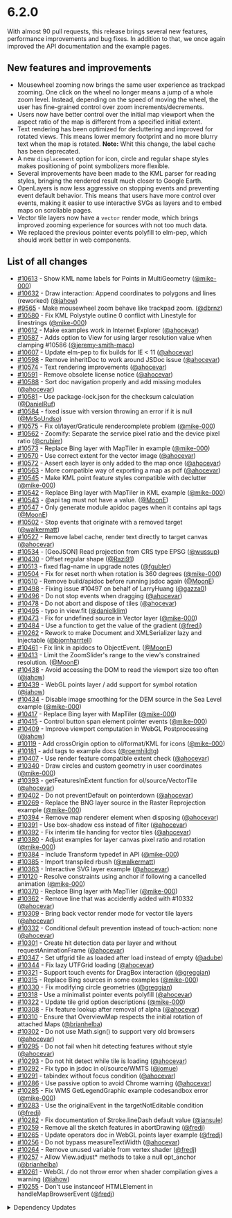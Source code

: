 # 6.2.0

With almost 90 pull requests, this release brings several new features, performance improvements and bug fixes. In addition to that, we once again improved the API documentation and the example pages.

## New features and improvements

* Mousewheel zooming now brings the same user experience as trackpad zooming. One click on the wheel no longer means a jump of a whole zoom level. Instead, depending on the speed of moving the wheel, the user has fine-grained control over zoom increments/decrements.
* Users now have better control over the initial map viewport when the aspect ratio of the map is different from a specified initial extent.
* Text rendering has been optimized for decluttering and improved for rotated views. This means lower memory footprint and no more blurry text when the map is rotated. **Note:** Whit this change, the label cache has been deprecated.
* A new `displacement` option for icon, circle and regular shape styles makes positioning of point symbolizers more flexible.
* Several improvements have been made to the KML parser for reading styles, bringing the rendered result much closer to Google Earth.
* OpenLayers is now less aggressive on stopping events and preventing event default behavior. This means that users have more control over events, making it easier to use interactive SVGs as layers and to embed maps on scrollable pages.
* Vector tile layers now have a `vector` render mode, which brings improved zooming experience for sources with not too much data.
* We replaced the previous pointer events polyfill to elm-pep, which should work better in web components.

## List of all changes

 * [#10613](https://github.com/openlayers/openlayers/pull/10613) - Show KML name labels for Points in MultiGeometry ([@mike-000](https://github.com/mike-000))
 * [#10632](https://github.com/openlayers/openlayers/pull/10632) - Draw interaction: Append coordinates to polygons and lines (reworked) ([@jahow](https://github.com/jahow))
 * [#9565](https://github.com/openlayers/openlayers/pull/9565) - Make mousewheel zoom behave like trackpad zoom. ([@dbrnz](https://github.com/dbrnz))
 * [#10580](https://github.com/openlayers/openlayers/pull/10580) - Fix KML Polystyle outline 0 conflict with Linestyle for linestrings ([@mike-000](https://github.com/mike-000))
 * [#10612](https://github.com/openlayers/openlayers/pull/10612) - Make examples work in Internet Explorer ([@ahocevar](https://github.com/ahocevar))
 * [#10587](https://github.com/openlayers/openlayers/pull/10587) - Adds option to View for using larger resolution value when clamping #10586 ([@jeremy-smith-maco](https://github.com/jeremy-smith-maco))
 * [#10607](https://github.com/openlayers/openlayers/pull/10607) - Update elm-pep to fix builds for IE < 11 ([@ahocevar](https://github.com/ahocevar))
 * [#10598](https://github.com/openlayers/openlayers/pull/10598) - Remove inheritDoc to work around JSDoc issue ([@ahocevar](https://github.com/ahocevar))
 * [#10574](https://github.com/openlayers/openlayers/pull/10574) - Text rendering improvements ([@ahocevar](https://github.com/ahocevar))
 * [#10591](https://github.com/openlayers/openlayers/pull/10591) - Remove obsolete license notice ([@ahocevar](https://github.com/ahocevar))
 * [#10588](https://github.com/openlayers/openlayers/pull/10588) - Sort doc navigation properly and add missing modules ([@ahocevar](https://github.com/ahocevar))
 * [#10581](https://github.com/openlayers/openlayers/pull/10581) - Use package-lock.json for the checksum calculation ([@DanielRuf](https://github.com/DanielRuf))
 * [#10584](https://github.com/openlayers/openlayers/pull/10584) - fixed issue with version throwing an error if it is null ([@MrSoUndso](https://github.com/MrSoUndso))
 * [#10575](https://github.com/openlayers/openlayers/pull/10575) - Fix ol/layer/Graticule rendercomplete problem ([@mike-000](https://github.com/mike-000))
 * [#10562](https://github.com/openlayers/openlayers/pull/10562) - Zoomify: Separate the service pixel ratio and the device pixel ratio ([@crubier](https://github.com/crubier))
 * [#10573](https://github.com/openlayers/openlayers/pull/10573) - Replace Bing layer with MapTiler in example ([@mike-000](https://github.com/mike-000))
 * [#10570](https://github.com/openlayers/openlayers/pull/10570) - Use correct extent for the vector image ([@ahocevar](https://github.com/ahocevar))
 * [#10572](https://github.com/openlayers/openlayers/pull/10572) - Assert each layer is only added to the map once ([@ahocevar](https://github.com/ahocevar))
 * [#10563](https://github.com/openlayers/openlayers/pull/10563) - More compatible way of exporting a map as pdf ([@ahocevar](https://github.com/ahocevar))
 * [#10545](https://github.com/openlayers/openlayers/pull/10545) - Make KML point feature styles compatible with declutter ([@mike-000](https://github.com/mike-000))
 * [#10542](https://github.com/openlayers/openlayers/pull/10542) - Replace Bing layer with MapTiler in KML example ([@mike-000](https://github.com/mike-000))
 * [#10543](https://github.com/openlayers/openlayers/pull/10543) - @api tag must not have a value. ([@MoonE](https://github.com/MoonE))
 * [#10547](https://github.com/openlayers/openlayers/pull/10547) - Only generate module apidoc pages when it contains api tags ([@MoonE](https://github.com/MoonE))
 * [#10502](https://github.com/openlayers/openlayers/pull/10502) - Stop events that originate with a removed target ([@walkermatt](https://github.com/walkermatt))
 * [#10527](https://github.com/openlayers/openlayers/pull/10527) - Remove label cache, render text directly to target canvas ([@ahocevar](https://github.com/ahocevar))
 * [#10534](https://github.com/openlayers/openlayers/pull/10534) - [GeoJSON] Read projection from CRS type EPSG ([@wussup](https://github.com/wussup))
 * [#10430](https://github.com/openlayers/openlayers/pull/10430) - Offset regular shape ([@Razi91](https://github.com/Razi91))
 * [#10513](https://github.com/openlayers/openlayers/pull/10513) - fixed flag-name in upgrade notes ([@fgubler](https://github.com/fgubler))
 * [#10504](https://github.com/openlayers/openlayers/pull/10504) - Fix for reset north when rotation is 360 degrees ([@mike-000](https://github.com/mike-000))
 * [#10510](https://github.com/openlayers/openlayers/pull/10510) - Remove build/apidoc before running jsdoc again ([@MoonE](https://github.com/MoonE))
 * [#10498](https://github.com/openlayers/openlayers/pull/10498) - Fixing issue #10497 on behalf of LarryHuang ([@gazza0](https://github.com/gazza0))
 * [#10496](https://github.com/openlayers/openlayers/pull/10496) - Do not stop events when dragging ([@ahocevar](https://github.com/ahocevar))
 * [#10478](https://github.com/openlayers/openlayers/pull/10478) - Do not abort and dispose of tiles ([@ahocevar](https://github.com/ahocevar))
 * [#10495](https://github.com/openlayers/openlayers/pull/10495) - typo in view.fit ([@danielklim](https://github.com/danielklim))
 * [#10473](https://github.com/openlayers/openlayers/pull/10473) - Fix for undefined source in Vector layer ([@mike-000](https://github.com/mike-000))
 * [#10484](https://github.com/openlayers/openlayers/pull/10484) - Use a function to get the value of the gradient ([@fredj](https://github.com/fredj))
 * [#10262](https://github.com/openlayers/openlayers/pull/10262) - Rework to make Document and XMLSerializer lazy and injectable ([@bjornharrtell](https://github.com/bjornharrtell))
 * [#10461](https://github.com/openlayers/openlayers/pull/10461) - Fix link in apidocs to ObjectEvent. ([@MoonE](https://github.com/MoonE))
 * [#10413](https://github.com/openlayers/openlayers/pull/10413) - Limit the ZoomSlider's range to the view's constrained resolution. ([@MoonE](https://github.com/MoonE))
 * [#10438](https://github.com/openlayers/openlayers/pull/10438) - Avoid accessing the DOM to read the viewport size too often ([@jahow](https://github.com/jahow))
 * [#10439](https://github.com/openlayers/openlayers/pull/10439) - WebGL points layer / add support for symbol rotation ([@jahow](https://github.com/jahow))
 * [#10434](https://github.com/openlayers/openlayers/pull/10434) - Disable image smoothing for the DEM source in the Sea Level example ([@mike-000](https://github.com/mike-000))
 * [#10417](https://github.com/openlayers/openlayers/pull/10417) - Replace Bing layer with MapTiler ([@mike-000](https://github.com/mike-000))
 * [#10415](https://github.com/openlayers/openlayers/pull/10415) - Control button span element pointer events ([@mike-000](https://github.com/mike-000))
 * [#10409](https://github.com/openlayers/openlayers/pull/10409) - Improve viewport computation in WebGL Postprocessing ([@jahow](https://github.com/jahow))
 * [#10119](https://github.com/openlayers/openlayers/pull/10119) - Add crossOrigin option to ol/format/KML for icons ([@mike-000](https://github.com/mike-000))
 * [#10181](https://github.com/openlayers/openlayers/pull/10181) - add tags to example docs ([@roemhildtg](https://github.com/roemhildtg))
 * [#10407](https://github.com/openlayers/openlayers/pull/10407) - Use render feature compatible extent check ([@ahocevar](https://github.com/ahocevar))
 * [#10340](https://github.com/openlayers/openlayers/pull/10340) - Draw circles and custom geometry in user coordinates ([@mike-000](https://github.com/mike-000))
 * [#10393](https://github.com/openlayers/openlayers/pull/10393) - getFeaturesInExtent function for ol/source/VectorTile ([@ahocevar](https://github.com/ahocevar))
 * [#10402](https://github.com/openlayers/openlayers/pull/10402) - Do not preventDefault on pointerdown ([@ahocevar](https://github.com/ahocevar))
 * [#10269](https://github.com/openlayers/openlayers/pull/10269) - Replace the BNG layer source in the Raster Reprojection example ([@mike-000](https://github.com/mike-000))
 * [#10394](https://github.com/openlayers/openlayers/pull/10394) - Remove map renderer element when disposing ([@ahocevar](https://github.com/ahocevar))
 * [#10391](https://github.com/openlayers/openlayers/pull/10391) - Use box-shadow css instead of filter ([@ahocevar](https://github.com/ahocevar))
 * [#10392](https://github.com/openlayers/openlayers/pull/10392) - Fix interim tile handing for vector tiles ([@ahocevar](https://github.com/ahocevar))
 * [#10380](https://github.com/openlayers/openlayers/pull/10380) - Adjust examples for layer canvas pixel ratio and rotation ([@mike-000](https://github.com/mike-000))
 * [#10384](https://github.com/openlayers/openlayers/pull/10384) - Include Transform typedef in API ([@mike-000](https://github.com/mike-000))
 * [#10385](https://github.com/openlayers/openlayers/pull/10385) - Import transpiled rbush ([@walkermatt](https://github.com/walkermatt))
 * [#10363](https://github.com/openlayers/openlayers/pull/10363) - Interactive SVG layer example ([@ahocevar](https://github.com/ahocevar))
 * [#10120](https://github.com/openlayers/openlayers/pull/10120) - Resolve constraints using anchor if following a cancelled animation ([@mike-000](https://github.com/mike-000))
 * [#10370](https://github.com/openlayers/openlayers/pull/10370) - Replace Bing layer with MapTiler ([@mike-000](https://github.com/mike-000))
 * [#10362](https://github.com/openlayers/openlayers/pull/10362) - Remove line that was accidently added with #10332 ([@ahocevar](https://github.com/ahocevar))
 * [#10309](https://github.com/openlayers/openlayers/pull/10309) - Bring back vector render mode for vector tile layers ([@ahocevar](https://github.com/ahocevar))
 * [#10332](https://github.com/openlayers/openlayers/pull/10332) - Conditional default prevention instead of touch-action: none ([@ahocevar](https://github.com/ahocevar))
 * [#10301](https://github.com/openlayers/openlayers/pull/10301) - Create hit detection data per layer and without requestAnimationFrame ([@ahocevar](https://github.com/ahocevar))
 * [#10347](https://github.com/openlayers/openlayers/pull/10347) - Set utfgrid tile as loaded after load instead of empty ([@adube](https://github.com/adube))
 * [#10344](https://github.com/openlayers/openlayers/pull/10344) - Fix lazy UTFGrid loading ([@ahocevar](https://github.com/ahocevar))
 * [#10321](https://github.com/openlayers/openlayers/pull/10321) - Support touch events for DragBox interaction ([@greggian](https://github.com/greggian))
 * [#10315](https://github.com/openlayers/openlayers/pull/10315) - Replace Bing sources in some examples ([@mike-000](https://github.com/mike-000))
 * [#10330](https://github.com/openlayers/openlayers/pull/10330) - Fix modifying circle geometries ([@greggian](https://github.com/greggian))
 * [#10318](https://github.com/openlayers/openlayers/pull/10318) - Use a minimalist pointer events polyfill ([@ahocevar](https://github.com/ahocevar))
 * [#10322](https://github.com/openlayers/openlayers/pull/10322) - Update tile grid option descriptions ([@mike-000](https://github.com/mike-000))
 * [#10308](https://github.com/openlayers/openlayers/pull/10308) - Fix feature lookup after removal of alpha ([@ahocevar](https://github.com/ahocevar))
 * [#10310](https://github.com/openlayers/openlayers/pull/10310) - Ensure that OverviewMap respects the initial rotation of attached Maps ([@brianhelba](https://github.com/brianhelba))
 * [#10302](https://github.com/openlayers/openlayers/pull/10302) - Do not use Math.sign() to support very old browsers ([@ahocevar](https://github.com/ahocevar))
 * [#10295](https://github.com/openlayers/openlayers/pull/10295) - Do not fail when hit detecting  features without style ([@ahocevar](https://github.com/ahocevar))
 * [#10293](https://github.com/openlayers/openlayers/pull/10293) - Do not hit detect while tile is loading ([@ahocevar](https://github.com/ahocevar))
 * [#10292](https://github.com/openlayers/openlayers/pull/10292) - Fix typo in jsdoc in ol/source/WMTS ([@jomue](https://github.com/jomue))
 * [#10291](https://github.com/openlayers/openlayers/pull/10291) - tabindex without focus condition ([@ahocevar](https://github.com/ahocevar))
 * [#10286](https://github.com/openlayers/openlayers/pull/10286) - Use passive option to avoid Chrome warning ([@ahocevar](https://github.com/ahocevar))
 * [#10285](https://github.com/openlayers/openlayers/pull/10285) - Fix WMS GetLegendGraphic example codesandbox error ([@mike-000](https://github.com/mike-000))
 * [#10283](https://github.com/openlayers/openlayers/pull/10283) - Use the originalEvent in the targetNotEditable condition ([@fredj](https://github.com/fredj))
 * [#10282](https://github.com/openlayers/openlayers/pull/10282) - Fix documentation of Stroke.lineDash default value ([@jansule](https://github.com/jansule))
 * [#10259](https://github.com/openlayers/openlayers/pull/10259) - Remove all the sketch features in abortDrawing ([@fredj](https://github.com/fredj))
 * [#10265](https://github.com/openlayers/openlayers/pull/10265) - Update operators doc in WebGL points layer example ([@fredj](https://github.com/fredj))
 * [#10256](https://github.com/openlayers/openlayers/pull/10256) - Do not bypass measureTextWidth ([@ahocevar](https://github.com/ahocevar))
 * [#10264](https://github.com/openlayers/openlayers/pull/10264) - Remove unused variable from vertex shader ([@fredj](https://github.com/fredj))
 * [#10257](https://github.com/openlayers/openlayers/pull/10257) - Allow View.adjust* methods to take a null opt_anchor ([@brianhelba](https://github.com/brianhelba))
 * [#10261](https://github.com/openlayers/openlayers/pull/10261) - WebGL / do not throw error when shader compilation gives a warning ([@jahow](https://github.com/jahow))
 * [#10255](https://github.com/openlayers/openlayers/pull/10255) - Don't use instanceof HTMLElement in handleMapBrowserEvent ([@fredj](https://github.com/fredj))


<details>
  <summary>Dependency Updates</summary>

 * [#10629](https://github.com/openlayers/openlayers/pull/10629) - Bump ol-mapbox-style from 6.0.0 to 6.0.1 ([@openlayers](https://github.com/openlayers))
 * [#10628](https://github.com/openlayers/openlayers/pull/10628) - Bump puppeteer from 2.1.0 to 2.1.1 ([@openlayers](https://github.com/openlayers))
 * [#10627](https://github.com/openlayers/openlayers/pull/10627) - Bump handlebars from 4.7.2 to 4.7.3 ([@openlayers](https://github.com/openlayers))
 * [#10626](https://github.com/openlayers/openlayers/pull/10626) - Bump webpack-dev-server from 3.10.2 to 3.10.3 ([@openlayers](https://github.com/openlayers))
 * [#10600](https://github.com/openlayers/openlayers/pull/10600) - Bump puppeteer from 2.0.0 to 2.1.0 ([@openlayers](https://github.com/openlayers))
 * [#10606](https://github.com/openlayers/openlayers/pull/10606) - Bump @babel/core from 7.8.3 to 7.8.4 ([@openlayers](https://github.com/openlayers))
 * [#10605](https://github.com/openlayers/openlayers/pull/10605) - Bump webpack-dev-server from 3.10.1 to 3.10.2 ([@openlayers](https://github.com/openlayers))
 * [#10604](https://github.com/openlayers/openlayers/pull/10604) - Bump rollup from 1.29.1 to 1.31.0 ([@openlayers](https://github.com/openlayers))
 * [#10603](https://github.com/openlayers/openlayers/pull/10603) - Bump @babel/preset-env from 7.8.3 to 7.8.4 ([@openlayers](https://github.com/openlayers))
 * [#10602](https://github.com/openlayers/openlayers/pull/10602) - Bump url-polyfill from 1.1.7 to 1.1.8 ([@openlayers](https://github.com/openlayers))
 * [#10601](https://github.com/openlayers/openlayers/pull/10601) - Bump terser-webpack-plugin from 2.3.2 to 2.3.4 ([@openlayers](https://github.com/openlayers))
 * [#10578](https://github.com/openlayers/openlayers/pull/10578) - Bump sinon from 8.1.0 to 8.1.1 ([@openlayers](https://github.com/openlayers))
 * [#10577](https://github.com/openlayers/openlayers/pull/10577) - Bump mocha from 7.0.0 to 7.0.1 ([@openlayers](https://github.com/openlayers))
 * [#10576](https://github.com/openlayers/openlayers/pull/10576) - Bump rollup from 1.29.0 to 1.29.1 ([@openlayers](https://github.com/openlayers))
 * [#10551](https://github.com/openlayers/openlayers/pull/10551) - Bump handlebars from 4.7.1 to 4.7.2 ([@openlayers](https://github.com/openlayers))
 * [#10550](https://github.com/openlayers/openlayers/pull/10550) - Bump @babel/preset-env from 7.8.2 to 7.8.3 ([@openlayers](https://github.com/openlayers))
 * [#10549](https://github.com/openlayers/openlayers/pull/10549) - Bump sinon from 8.0.4 to 8.1.0 ([@openlayers](https://github.com/openlayers))
 * [#10548](https://github.com/openlayers/openlayers/pull/10548) - Bump @babel/core from 7.8.0 to 7.8.3 ([@openlayers](https://github.com/openlayers))
 * [#10518](https://github.com/openlayers/openlayers/pull/10518) - Bump front-matter from 3.0.2 to 3.1.0 ([@openlayers](https://github.com/openlayers))
 * [#10516](https://github.com/openlayers/openlayers/pull/10516) - Bump handlebars from 4.5.3 to 4.7.1 ([@openlayers](https://github.com/openlayers))
 * [#10514](https://github.com/openlayers/openlayers/pull/10514) - Bump terser-webpack-plugin from 2.3.1 to 2.3.2 ([@openlayers](https://github.com/openlayers))
 * [#10523](https://github.com/openlayers/openlayers/pull/10523) - Bump sinon from 8.0.2 to 8.0.4 ([@openlayers](https://github.com/openlayers))
 * [#10515](https://github.com/openlayers/openlayers/pull/10515) - Bump @babel/preset-env from 7.7.7 to 7.8.2 ([@openlayers](https://github.com/openlayers))
 * [#10517](https://github.com/openlayers/openlayers/pull/10517) - Bump karma-firefox-launcher from 1.2.0 to 1.3.0 ([@openlayers](https://github.com/openlayers))
 * [#10519](https://github.com/openlayers/openlayers/pull/10519) - Bump @babel/core from 7.7.7 to 7.8.0 ([@openlayers](https://github.com/openlayers))
 * [#10520](https://github.com/openlayers/openlayers/pull/10520) - Bump globby from 10.0.1 to 11.0.0 ([@openlayers](https://github.com/openlayers))
 * [#10521](https://github.com/openlayers/openlayers/pull/10521) - Bump rollup-plugin-terser from 5.1.3 to 5.2.0 ([@openlayers](https://github.com/openlayers))
 * [#10522](https://github.com/openlayers/openlayers/pull/10522) - Bump rollup from 1.28.0 to 1.29.0 ([@openlayers](https://github.com/openlayers))
 * [#10480](https://github.com/openlayers/openlayers/pull/10480) - Bump mocha from 6.2.2 to 7.0.0 ([@openlayers](https://github.com/openlayers))
 * [#10482](https://github.com/openlayers/openlayers/pull/10482) - Bump sinon from 8.0.1 to 8.0.2 ([@openlayers](https://github.com/openlayers))
 * [#10481](https://github.com/openlayers/openlayers/pull/10481) - Bump yargs from 15.0.2 to 15.1.0 ([@openlayers](https://github.com/openlayers))
 * [#10479](https://github.com/openlayers/openlayers/pull/10479) - Bump rollup from 1.27.14 to 1.28.0 ([@openlayers](https://github.com/openlayers))
 * [#10466](https://github.com/openlayers/openlayers/pull/10466) - Bump webpack from 4.41.4 to 4.41.5 ([@openlayers](https://github.com/openlayers))
 * [#10467](https://github.com/openlayers/openlayers/pull/10467) - Bump sinon from 8.0.0 to 8.0.1 ([@openlayers](https://github.com/openlayers))
 * [#10450](https://github.com/openlayers/openlayers/pull/10450) - Bump @babel/core from 7.7.5 to 7.7.7 ([@openlayers](https://github.com/openlayers))
 * [#10449](https://github.com/openlayers/openlayers/pull/10449) - Bump eslint from 6.7.2 to 6.8.0 ([@openlayers](https://github.com/openlayers))
 * [#10448](https://github.com/openlayers/openlayers/pull/10448) - Bump rollup from 1.27.13 to 1.27.14 ([@openlayers](https://github.com/openlayers))
 * [#10447](https://github.com/openlayers/openlayers/pull/10447) - Bump @babel/preset-env from 7.7.6 to 7.7.7 ([@openlayers](https://github.com/openlayers))
 * [#10446](https://github.com/openlayers/openlayers/pull/10446) - Bump sinon from 7.5.0 to 8.0.0 ([@openlayers](https://github.com/openlayers))
 * [#10445](https://github.com/openlayers/openlayers/pull/10445) - Bump webpack from 4.41.2 to 4.41.4 ([@openlayers](https://github.com/openlayers))
 * [#10444](https://github.com/openlayers/openlayers/pull/10444) - Bump terser-webpack-plugin from 2.3.0 to 2.3.1 ([@openlayers](https://github.com/openlayers))
 * [#10443](https://github.com/openlayers/openlayers/pull/10443) - Bump webpack-dev-server from 3.9.0 to 3.10.1 ([@openlayers](https://github.com/openlayers))
 * [#10425](https://github.com/openlayers/openlayers/pull/10425) - Bump elm-pep from 1.0.2 to 1.0.3 ([@openlayers](https://github.com/openlayers))
 * [#10427](https://github.com/openlayers/openlayers/pull/10427) - Bump webpack-cli from 3.3.2 to 3.3.10 ([@openlayers](https://github.com/openlayers))
 * [#10426](https://github.com/openlayers/openlayers/pull/10426) - Bump copy-webpack-plugin from 5.0.5 to 5.1.1 ([@openlayers](https://github.com/openlayers))
 * [#10424](https://github.com/openlayers/openlayers/pull/10424) - Bump eslint from 6.7.1 to 6.7.2 ([@openlayers](https://github.com/openlayers))
 * [#10423](https://github.com/openlayers/openlayers/pull/10423) - Bump marked from 0.7.0 to 0.8.0 ([@openlayers](https://github.com/openlayers))
 * [#10422](https://github.com/openlayers/openlayers/pull/10422) - Bump url-polyfill from 1.1.5 to 1.1.7 ([@openlayers](https://github.com/openlayers))
 * [#10421](https://github.com/openlayers/openlayers/pull/10421) - Bump rollup-plugin-terser from 5.1.2 to 5.1.3 ([@openlayers](https://github.com/openlayers))
 * [#10420](https://github.com/openlayers/openlayers/pull/10420) - Bump terser-webpack-plugin from 2.2.2 to 2.3.0 ([@openlayers](https://github.com/openlayers))
 * [#10419](https://github.com/openlayers/openlayers/pull/10419) - Bump rollup from 1.27.9 to 1.27.13 ([@openlayers](https://github.com/openlayers))
 * [#10418](https://github.com/openlayers/openlayers/pull/10418) - Bump babel-loader from 8.0.5 to 8.0.6 ([@openlayers](https://github.com/openlayers))
 * [#10399](https://github.com/openlayers/openlayers/pull/10399) - Bump rollup from 1.25.1 to 1.27.9 ([@openlayers](https://github.com/openlayers))
 * [#10398](https://github.com/openlayers/openlayers/pull/10398) - Bump terser-webpack-plugin from 2.2.1 to 2.2.2 ([@openlayers](https://github.com/openlayers))
 * [#10397](https://github.com/openlayers/openlayers/pull/10397) - Bump @babel/core from 7.7.4 to 7.7.5 ([@openlayers](https://github.com/openlayers))
 * [#10396](https://github.com/openlayers/openlayers/pull/10396) - Bump @babel/preset-env from 7.7.4 to 7.7.6 ([@openlayers](https://github.com/openlayers))
 * [#10365](https://github.com/openlayers/openlayers/pull/10365) - Bump @babel/preset-env from 7.6.3 to 7.7.4 ([@openlayers](https://github.com/openlayers))
 * [#10366](https://github.com/openlayers/openlayers/pull/10366) - Bump karma-coverage-istanbul-reporter from 2.1.0 to 2.1.1 ([@openlayers](https://github.com/openlayers))
 * [#10367](https://github.com/openlayers/openlayers/pull/10367) - Bump coveralls from 3.0.7 to 3.0.9 ([@openlayers](https://github.com/openlayers))
 * [#10368](https://github.com/openlayers/openlayers/pull/10368) - Bump sinon from 7.3.2 to 7.5.0 ([@openlayers](https://github.com/openlayers))
 * [#10369](https://github.com/openlayers/openlayers/pull/10369) - Bump @babel/core from 7.7.2 to 7.7.4 ([@openlayers](https://github.com/openlayers))
 * [#10337](https://github.com/openlayers/openlayers/pull/10337) - Bump fs-extra from 8.0.1 to 8.1.0 ([@openlayers](https://github.com/openlayers))
 * [#10336](https://github.com/openlayers/openlayers/pull/10336) - Bump eslint from 6.6.0 to 6.7.1 ([@openlayers](https://github.com/openlayers))
 * [#10335](https://github.com/openlayers/openlayers/pull/10335) - Bump yargs from 14.2.0 to 15.0.2 ([@openlayers](https://github.com/openlayers))
 * [#10334](https://github.com/openlayers/openlayers/pull/10334) - Bump webpack-dev-middleware from 3.6.2 to 3.7.2 ([@openlayers](https://github.com/openlayers))
 * [#10333](https://github.com/openlayers/openlayers/pull/10333) - Bump copy-webpack-plugin from 5.0.4 to 5.0.5 ([@openlayers](https://github.com/openlayers))
 * [#10306](https://github.com/openlayers/openlayers/pull/10306) - Bump puppeteer from 1.20.0 to 2.0.0 ([@openlayers](https://github.com/openlayers))
 * [#10307](https://github.com/openlayers/openlayers/pull/10307) - Bump @babel/core from 7.6.4 to 7.7.2 ([@openlayers](https://github.com/openlayers))
 * [#10305](https://github.com/openlayers/openlayers/pull/10305) - Bump proj4 from 2.5.0 to 2.6.0 ([@openlayers](https://github.com/openlayers))
 * [#10304](https://github.com/openlayers/openlayers/pull/10304) - Bump handlebars from 4.4.5 to 4.5.3 ([@openlayers](https://github.com/openlayers))
 * [#10303](https://github.com/openlayers/openlayers/pull/10303) - Bump glob from 7.1.5 to 7.1.6 ([@openlayers](https://github.com/openlayers))
 * [#10280](https://github.com/openlayers/openlayers/pull/10280) - Bump rollup-plugin-commonjs from 10.0.0 to 10.1.0 ([@openlayers](https://github.com/openlayers))
 * [#10279](https://github.com/openlayers/openlayers/pull/10279) - Bump rollup-plugin-terser from 5.0.0 to 5.1.2 ([@openlayers](https://github.com/openlayers))
 * [#10278](https://github.com/openlayers/openlayers/pull/10278) - Bump eslint from 6.0.0 to 6.6.0 ([@openlayers](https://github.com/openlayers))
 * [#10277](https://github.com/openlayers/openlayers/pull/10277) - Bump karma-webpack from 4.0.0-rc.6 to 4.0.2 ([@openlayers](https://github.com/openlayers))
 * [#10276](https://github.com/openlayers/openlayers/pull/10276) - Bump webpack-dev-server from 3.3.1 to 3.9.0 ([@openlayers](https://github.com/openlayers))
 * [#10251](https://github.com/openlayers/openlayers/pull/10251) - Bump @babel/preset-env from 7.4.4 to 7.6.3 ([@openlayers](https://github.com/openlayers))
 * [#10250](https://github.com/openlayers/openlayers/pull/10250) - Bump buble from 0.19.7 to 0.19.8 ([@openlayers](https://github.com/openlayers))
 * [#10249](https://github.com/openlayers/openlayers/pull/10249) - Bump karma-firefox-launcher from 1.1.0 to 1.2.0 ([@openlayers](https://github.com/openlayers))
 * [#10248](https://github.com/openlayers/openlayers/pull/10248) - Bump html-to-image from 0.1.0 to 0.1.1 ([@openlayers](https://github.com/openlayers))
 * [#10247](https://github.com/openlayers/openlayers/pull/10247) - Bump terser-webpack-plugin from 2.0.1 to 2.2.1 ([@openlayers](https://github.com/openlayers))


</details>
